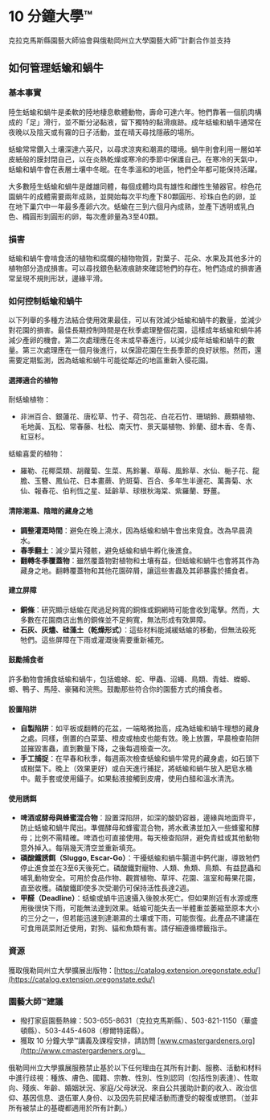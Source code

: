 # 10 分鐘大學™  
克拉克馬斯縣園藝大師協會與俄勒岡州立大學園藝大師™計劃合作並支持  

## 如何管理蛞蝓和蝸牛  

### 基本事實  
陸生蛞蝓和蝸牛是柔軟的陸地棲息軟體動物，壽命可達六年。牠們靠著一個肌肉構成的「足」滑行，並不斷分泌黏液，留下獨特的黏滑痕跡。成年蛞蝓和蝸牛通常在夜晚以及陰天或有霧的日子活動，並在晴天尋找隱蔽的場所。  

蛞蝓常常鑽入土壤深達六英尺，以尋求涼爽和潮濕的環境。蝸牛則會利用一層如羊皮紙般的膜封閉自己，以在炎熱乾燥或寒冷的季節中保護自己。在寒冷的天氣中，蛞蝓和蝸牛會在表層土壤中冬眠。在冬季溫和的地區，牠們全年都可能保持活躍。  

大多數陸生蛞蝓和蝸牛是雌雄同體，每個成體均具有雄性和雌性生殖器官。棕色花園蝸牛的成體需要兩年成熟，並開始每次平均產下80顆圓形、珍珠白色的卵，並在地下巢穴中一年最多產卵六次。蛞蝓在三到六個月內成熟，並產下透明或乳白色、橢圓形到圓形的卵，每次產卵量為3至40顆。  

### 損害  
蛞蝓和蝸牛會啃食活的植物和腐爛的植物物質，對葉子、花朵、水果及其他多汁的植物部分造成損害。可以尋找銀色黏液痕跡來確認牠們的存在。牠們造成的損害通常呈現不規則形狀，邊緣平滑。  

### 如何控制蛞蝓和蝸牛  
以下列舉的多種方法結合使用效果最佳，可以有效減少蛞蝓和蝸牛的數量，並減少對花園的損害。最佳長期控制時間是在秋季處理整個花園，這樣成年蛞蝓和蝸牛將減少產卵的機會。第二次處理應在冬末或早春進行，以減少成年蛞蝓和蝸牛的數量。第三次處理應在一個月後進行，以保證花園在生長季節的良好狀態。然而，還需要定期監測，因為蛞蝓和蝸牛可能從鄰近的地區重新入侵花園。

#### 選擇適合的植物  
耐蛞蝓植物：  
- 非洲百合、銀蓮花、唐松草、竹子、荷包花、白花石竹、珊瑚鈴、蕨類植物、毛地黃、瓦松、常春藤、杜松、南天竹、景天屬植物、鈴蘭、甜木香、冬青、紅豆杉。  

蛞蝓喜愛的植物：  
- 羅勒、花椰菜類、胡蘿蔔、生菜、馬鈴薯、草莓、風鈴草、水仙、梔子花、龍膽、玉簪、鳳仙花、日本畫蕨、豹斑菊、百合、多年生半邊花、萬壽菊、水仙、報春花、伯利恆之星、延齡草、球根秋海棠、紫羅蘭、野薑。  

#### 清除潮濕、陰暗的藏身之地  
- **調整灌溉時間**：避免在晚上澆水，因為蛞蝓和蝸牛會出來覓食。改為早晨澆水。  
- **春季翻土**：減少葉片殘骸，避免蛞蝓和蝸牛孵化後進食。  
- **翻轉冬季覆蓋物**：雖然覆蓋物對植物和土壤有益，但蛞蝓和蝸牛也會將其作為藏身之地。翻轉覆蓋物和其他花園碎屑，讓這些害蟲及其卵暴露於捕食者。  

#### 建立屏障  
- **銅條**：研究顯示蛞蝓在爬過足夠寬的銅條或銅網時可能會收到電擊。然而，大多數在花園商店出售的銅條並不足夠寬，無法形成有效屏障。  
- **石灰、灰燼、硅藻土（乾燥形式）**：這些材料能減緩蛞蝓的移動，但無法殺死牠們。這些屏障在下雨或灌溉後需要重新補充。  

#### 鼓勵捕食者  
許多動物會捕食蛞蝓和蝸牛，包括蟾蜍、蛇、甲蟲、沼蠅、鳥類、青蛙、蠑螈、螈、鴨子、馬陸、豪豬和浣熊。鼓勵那些符合你的園藝方式的捕食者。  

#### 設置陷阱  
- **自製陷阱**：如平板或翻轉的花盆，一端略微抬高，成為蛞蝓和蝸牛理想的藏身之處。同樣，倒置的白菜葉、橙皮或柚皮也能有效。晚上放置，早晨檢查陷阱並摧毀害蟲，直到數量下降，之後每週檢查一次。  
- **手工捕捉**：在早春和秋季，每週兩次檢查蛞蝓和蝸牛常見的藏身處，如石頭下或樹葉下。晚上（效果更好）或白天進行捕捉，將蛞蝓和蝸牛放入肥皂水桶中。戴手套或使用鑷子。如果黏液接觸到皮膚，使用白醋和溫水清洗。  

#### 使用誘餌  
- **啤酒或酵母與蜂蜜混合物**：設置深陷阱，如深的酸奶容器，邊緣與地面齊平，防止蛞蝓和蝸牛爬出。準備酵母和蜂蜜混合物，將水煮沸並加入一些蜂蜜和酵母；比例不需精確。啤酒也可直接使用。每天檢查陷阱，避免青蛙或其他動物意外掉入。每隔幾天清空並重新填充。  
- **磷酸鐵誘餌（Sluggo, Escar-Go）**：干擾蛞蝓和蝸牛腸道中鈣代謝，導致牠們停止進食並在3至6天後死亡。磷酸鐵對寵物、人類、魚類、鳥類、有益昆蟲和哺乳動物安全。可用於食品作物、觀賞植物、草坪、花園、溫室和莓果花園，直至收穫。磷酸鐵即使多次受潮仍可保持活性長達2週。  
- **甲醛（Deadline）**：蛞蝓或蝸牛迅速攝入後脫水死亡。但如果附近有水源或應用後很快下雨，可能無法達到效果。蛞蝓可能失去一半體重並萎縮至原本大小的三分之一，但若能迅速到達潮濕的土壤或下雨，可能恢復。此產品不建議在可食用蔬菜附近使用，對狗、貓和魚類有害。請仔細遵循標籤指示。  

### 資源  
獲取俄勒岡州立大學擴展出版物：[https://catalog.extension.oregonstate.edu/](https://catalog.extension.oregonstate.edu/)  

### 園藝大師™建議  
- 撥打家庭園藝熱線：503-655-8631（克拉克馬斯縣）、503-821-1150（華盛頓縣）、503-445-4608（穆爾特諾縣）。  
- 獲取 10 分鐘大學™講義及課程安排，請訪問 [www.cmastergardeners.org](http://www.cmastergardeners.org)。  

俄勒岡州立大學擴展服務禁止基於以下任何理由在其所有計劃、服務、活動和材料中進行歧視：種族、膚色、國籍、宗教、性別、性別認同（包括性別表達）、性取向、殘疾、年齡、婚姻狀況、家庭/父母狀況、來自公共援助計劃的收入、政治信仰、基因信息、退伍軍人身份、以及因先前民權活動而遭受的報復或懲罰。（並非所有被禁止的基礎都適用於所有計劃。）